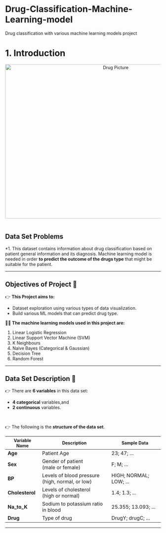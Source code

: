 # Drug-Classification-Machine-Learning-model
Drug classification with various machine learning models project
# 1. Introduction 
<center><img src="https://images.pexels.com/photos/159211/headache-pain-pills-medication-159211.jpeg" alt="Drug Picture" width="700" height="500"></center><br>

## Data Set Problems 
*1. This dataset contains information about drug classification based on patient general information and its diagnosis. Machine learning model is needed in order **to predict the outcome of the drugs type** that might be suitable for the patient.

---

## Objectives of Project 📌
👉 **This Project aims to:**
*   Dataset exploration using various types of data visualization.
*   Build various ML models that can predict drug type.

👨‍💻 **The machine learning models used in this project are:** 
1. Linear Logistic Regression
2. Linear Support Vector Machine (SVM)
3. K Neighbours
4. Naive Bayes (Categorical & Gaussian)
5. Decision Tree
6. Random Forest

---

## Data Set Description 🧾

👉 There are **6 variables** in this data set:
*   **4 categorical** variables,and
*   **2 continuous** variables.

<br>

👉 The following is the **structure of the data set**.


<table style="width:100%">
<thead>
<tr>
<th style="text-align:center; font-weight: bold; font-size:14px">Variable Name</th>
<th style="text-align:center; font-weight: bold; font-size:14px">Description</th>
<th style="text-align:center; font-weight: bold; font-size:14px">Sample Data</th>
</tr>
</thead>
<tbody>
<tr>
<td><b>Age</b></td>
<td>Patient Age</td>
<td>23; 47; ...</td>
</tr>
<tr>
<td><b>Sex</b></td>
<td>Gender of patient <br> (male or female)</td>
<td>F; M; ...</td>
</tr>
<tr>
<td><b>BP</b></td>
<td>Levels of blood pressure <br> (high, normal, or low)</td>
<td>HIGH; NORMAL; LOW; ...</td>
</tr>
<tr>
<td><b>Cholesterol</b></td>
<td>Levels of cholesterol <br> (high or normal)</td>
<td>1.4; 1.3; ...</td>
</tr>
<tr>
<td><b>Na_to_K</b></td>
<td>Sodium to potassium ratio in blood</td>
<td>25.355; 13.093; ...</td>
</tr>
<tr>
<td><b>Drug</b></td>
<td>Type of drug</td>
<td>DrugY; drugC; ...</td>
</tr>
</tbody>
</table>

---
